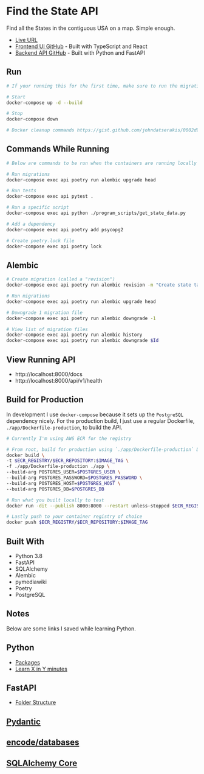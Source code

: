 # Find the State API

Find all the States in the contiguous USA on a map. Simple enough.

- [Live URL](https://jolly-murdock-43b71d.netlify.app/)
- [Frontend UI GitHub](https://github.com/johndatserakis/find-the-state-ui) - Built with TypeScript and React
- [Backend API GitHub](https://github.com/johndatserakis/find-the-state-api) - Built with Python and FastAPI

## Run

```bash
# If your running this for the first time, make sure to run the migrations

# Start
docker-compose up -d --build

# Stop
docker-compose down

# Docker cleanup commands https://gist.github.com/johndatserakis/0002d9aded5778f9d0589a23ce1e08d4
```

## Commands While Running

```bash
# Below are commands to be run when the containers are running locally with docker-comose

# Run migrations
docker-compose exec api poetry run alembic upgrade head

# Run tests
docker-compose exec api pytest .

# Run a specific script
docker-compose exec api python ./program_scripts/get_state_data.py

# Add a dependency
docker-compose exec api poetry add psycopg2

# Create poetry.lock file
docker-compose exec api poetry lock
```

## Alembic

```bash
# Create migration (called a "revision")
docker-compose exec api poetry run alembic revision -m "Create state table"

# Run migrations
docker-compose exec api poetry run alembic upgrade head

# Downgrade 1 migration file
docker-compose exec api poetry run alembic downgrade -1

# View list of migration files
docker-compose exec api poetry run alembic history
docker-compose exec api poetry run alembic downgrade $Id
```

## View Running API

- http://localhost:8000/docs
- http://localhost:8000/api/v1/health

## Build for Production

In development I use `docker-compose` because it sets up the `PostgreSQL` dependency nicely. For the production build, I just use a regular Dockerfile, `./app/Dockerfile-production`, to build the API.

```bash
# Currently I'm using AWS ECR for the registry

# From root, build for production using `./app/Dockerfile-production` Dockerfile
docker build \
-t $ECR_REGISTRY/$ECR_REPOSITORY:$IMAGE_TAG \
-f ./app/Dockerfile-production ./app \
--build-arg POSTGRES_USER=$POSTGRES_USER \
--build-arg POSTGRES_PASSWORD=$POSTGRES_PASSWORD \
--build-arg POSTGRES_HOST=$POSTGRES_HOST \
--build-arg POSTGRES_DB=$POSTGRES_DB

# Run what you built locally to test
docker run -dit --publish 8000:8000 --restart unless-stopped $ECR_REGISTRY/$ECR_REPOSITORY:$IMAGE_TAG

# Lastly push to your container registry of choice
docker push $ECR_REGISTRY/$ECR_REPOSITORY:$IMAGE_TAG
```

## Built With

- Python 3.8
- FastAPI
- SQLAlchemy
- Alembic
- pymediawiki
- Poetry
- PostgreSQL

## Notes

Below are some links I saved while learning Python.

## Python

- [Packages](https://docs.python.org/3/tutorial/modules.html#packages)
- [Learn X in Y minutes](https://learnxinyminutes.com/docs/python/)

## FastAPI

- [Folder Structure](https://fastapi.tiangolo.com/tutorial/bigger-applications/)

## [Pydantic](https://pydantic-docs.helpmanual.io/usage/types/)

## [encode/databases](https://github.com/encode/databases)

## [SQLAlchemy Core](https://docs.sqlalchemy.org/en/14/core/tutorial.html)
